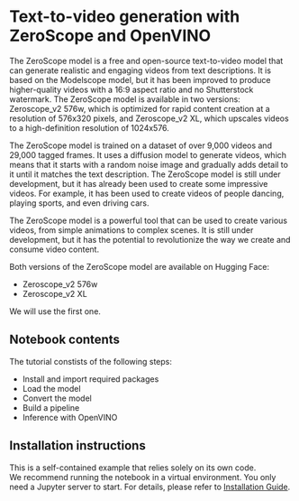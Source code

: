 # Text-to-video generation with ZeroScope and OpenVINO

The ZeroScope model is a free and open-source text-to-video model that can generate realistic and engaging videos from text descriptions. It is based on the Modelscope model, but it has been improved to produce higher-quality videos with a 16:9 aspect ratio and no Shutterstock watermark. The ZeroScope model is available in two versions: Zeroscope_v2 576w, which is optimized for rapid content creation at a resolution of 576x320 pixels, and Zeroscope_v2 XL, which upscales videos to a high-definition resolution of 1024x576.

The ZeroScope model is trained on a dataset of over 9,000 videos and 29,000 tagged frames. It uses a diffusion model to generate videos, which means that it starts with a random noise image and gradually adds detail to it until it matches the text description. The ZeroScope model is still under development, but it has already been used to create some impressive videos. For example, it has been used to create videos of people dancing, playing sports, and even driving cars.

The ZeroScope model is a powerful tool that can be used to create various videos, from simple animations to complex scenes. It is still under development, but it has the potential to revolutionize the way we create and consume video content.

Both versions of the ZeroScope model are available on Hugging Face:

- Zeroscope_v2 576w
- Zeroscope_v2 XL

We will use the first one.
## Notebook contents
The tutorial constists of the following steps:

- Install and import required packages
- Load the model
- Convert the model
- Build a pipeline
- Inference with OpenVINO

## Installation instructions
This is a self-contained example that relies solely on its own code.</br>
We recommend running the notebook in a virtual environment. You only need a Jupyter server to start.
For details, please refer to [Installation Guide](../../README.md).